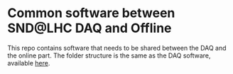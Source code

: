 # Common software between SND@LHC DAQ and Offline
This repo contains software that needs to be shared between the DAQ and the online part.
The folder structure is the same as the DAQ software, available [here](https://gitlab.cern.ch/snd-scifi/software).
